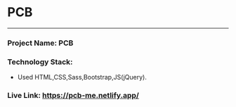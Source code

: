 # PCB

<hr>

### Project Name: PCB

### Technology Stack:

- Used HTML,CSS,Sass,Bootstrap,JS(jQuery).

### Live Link: https://pcb-me.netlify.app/
